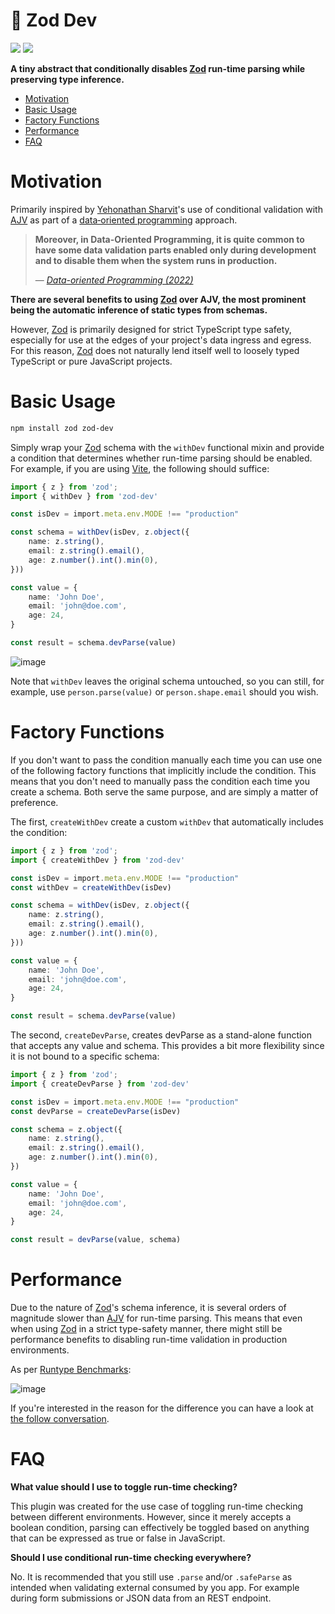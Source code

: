 <!-- omit in toc -->
# 🦞 Zod Dev
[![](https://img.shields.io/npm/v/zod-dev)](https://www.npmjs.com/package/zod-dev)
[![](https://img.shields.io/github/stars/schalkventer/zod-dev?style=social)](https://github.com/schalkventer/zod-dev)

**A tiny abstract that conditionally disables [Zod](https://zod.dev/) run-time
parsing while preserving type inference.**  

- [Motivation](#motivation)
- [Basic Usage](#basic-usage)
- [Factory Functions](#factory-functions)
- [Performance](#performance)
- [FAQ](#faq)

# Motivation

Primarily inspired by
[Yehonathan&nbsp;Sharvit](https://www.manning.com/books/data-oriented-programming)'s
use of conditional validation with [AJV](https://ajv.js.org/) as part of a
[data&#8209;oriented&nbsp;programming](https://en.wikipedia.org/wiki/Data-oriented_design)
approach.

>**Moreover, in Data-Oriented Programming, it is quite common to have some data
> validation parts enabled only during development and to disable them when the
> system runs in production.**
>
> — _[Data-oriented Programming
> (2022)]([https://www.manning.com/books/data-oriented-programming](https://blog.klipse.tech/javascript/2021/09/30/data-validation-with-json-schema.html))_

**There are several benefits to using [Zod](https://zod.dev/) over AJV, the most
prominent being the automatic inference of static types from schemas.**

However, [Zod](https://zod.dev/) is primarily designed for strict TypeScript
type safety, especially for use at the edges of your project's data ingress and
egress. For this reason, [Zod](https://zod.dev/) does not naturally lend itself
well to loosely typed TypeScript or pure JavaScript projects.

# Basic Usage

```bash
npm install zod zod-dev
```

Simply wrap your [Zod](https://zod.dev/) schema with the `withDev` functional
mixin and provide a condition that determines whether run-time parsing should be
enabled. For example, if you are using [Vite](https://vitejs.dev/), the
following should suffice:

```ts
import { z } from 'zod';
import { withDev } from 'zod-dev'

const isDev = import.meta.env.MODE !== "production"

const schema = withDev(isDev, z.object({
    name: z.string(),
    email: z.string().email(),
    age: z.number().int().min(0),
}))

const value = {
    name: 'John Doe',
    email: 'john@doe.com',
    age: 24,
}

const result = schema.devParse(value)
```

![image](https://github.com/schalkventer/zod-dev/assets/14258328/175e5f9d-0b5e-4804-b04e-e20bd36c04f0)

Note that `withDev` leaves the original schema untouched, so you can still, for
example, use `person.parse(value)` or `person.shape.email` should you wish.

# Factory Functions

If you don't want to pass the condition manually each time you can use one of
the following factory functions that implicitly include the condition. This
means that you don't need to manually pass the condition each time you create a
schema. Both serve the same purpose, and are simply a matter of preference.

The first, `createWithDev` create a custom `withDev` that automatically includes
the condition:

```ts
import { z } from 'zod';
import { createWithDev } from 'zod-dev'

const isDev = import.meta.env.MODE !== "production"
const withDev = createWithDev(isDev)

const schema = withDev(isDev, z.object({
    name: z.string(),
    email: z.string().email(),
    age: z.number().int().min(0),
}))

const value = {
    name: 'John Doe',
    email: 'john@doe.com',
    age: 24,
}

const result = schema.devParse(value)
```

The second, `createDevParse`, creates devParse as a stand-alone function that
accepts any value and schema. This provides a bit more flexibility since it is
not bound to a specific schema:

```ts
import { z } from 'zod';
import { createDevParse } from 'zod-dev'

const isDev = import.meta.env.MODE !== "production"
const devParse = createDevParse(isDev)

const schema = z.object({
    name: z.string(),
    email: z.string().email(),
    age: z.number().int().min(0),
})

const value = {
    name: 'John Doe',
    email: 'john@doe.com',
    age: 24,
}

const result = devParse(value, schema)
```

# Performance

Due to the nature of [Zod](https://zod.dev/)'s schema inference, it is several
orders of magnitude slower than [AJV](https://ajv.js.org/) for run-time parsing.
This means that even when using [Zod](https://zod.dev/) in a strict type-safety
manner, there might still be performance benefits to disabling run-time
validation in production environments.

As per
[Runtype&nbsp;Benchmarks](https://moltar.github.io/typescript-runtime-type-benchmarks/):

![image](https://github.com/schalkventer/zod-dev/assets/14258328/81adc3e3-a3f2-41fa-bdd1-1da943e27f6f)

If you're interested in the reason for the difference you can have a look at
[the follow conversation](https://github.com/colinhacks/zod/issues/205).

# FAQ

**What value should I use to toggle run-time checking?**

This plugin was created for the use case of toggling run-time checking between
different environments. However, since it merely accepts a boolean condition,
parsing can effectively be toggled based on anything that can be expressed as
true or false in JavaScript.

**Should I use conditional run-time checking everywhere?**

No. It is recommended that you still use `.parse` and/or `.safeParse` as
intended when validating external consumed by you app. For example during form
submissions or JSON data from an REST endpoint. 

